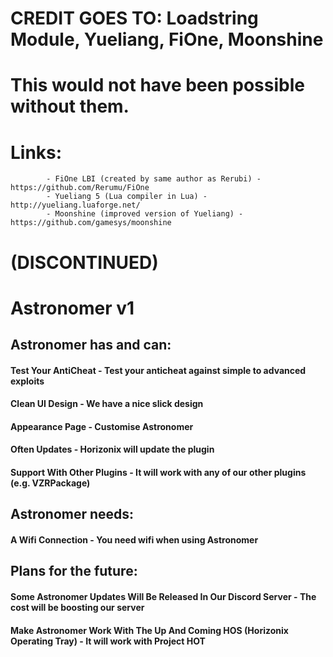 # CREDIT GOES TO: Loadstring Module, Yueliang, FiOne, Moonshine
# This would not have been possible without them.
# Links: 
			- FiOne LBI (created by same author as Rerubi) - https://github.com/Rerumu/FiOne
			- Yueliang 5 (Lua compiler in Lua) - http://yueliang.luaforge.net/
			- Moonshine (improved version of Yueliang) - https://github.com/gamesys/moonshine

# (DISCONTINUED)

# Astronomer v1
## Astronomer has and can:
#### Test Your AntiCheat - Test your anticheat against simple to advanced exploits
#### Clean UI Design - We have a nice slick design
#### Appearance Page - Customise Astronomer
#### Often Updates - Horizonix will update the plugin
#### Support With Other Plugins - It will work with any of our other plugins (e.g. VZRPackage)

## Astronomer needs:
#### A Wifi Connection - You need wifi when using Astronomer

## Plans for the future:
#### Some Astronomer Updates Will Be Released In Our Discord Server - The cost will be boosting our server
#### Make Astronomer Work With The Up And Coming HOS (Horizonix Operating Tray) - It will work with Project HOT

